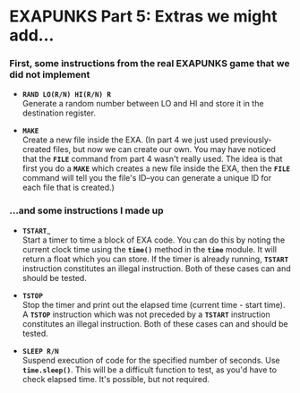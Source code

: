 # EXAPUNKS Part 5: Extras we might add...

### First, some instructions from the real EXAPUNKS game that we did not implement

* __`RAND LO(R/N) HI(R/N) R`__
   <br>Generate a random number between LO and HI and store it in the destination register.

* __`MAKE`__
   <br>Create a new file inside the EXA. (In part 4 we just used previously-created files, but now we can create our own.
You may have noticed that the __`FILE`__ command from part 4 wasn't really used. The idea is that first you do a __`MAKE`__
which creates a new file inside the EXA, then the __`FILE`__ command will tell you the file's ID–you can generate a unique ID
for each file that is created.)

### ...and some instructions I made up

* __`TSTART`___
<br>Start a timer to time a block of EXA code. You can do this by noting the current clock time using the __`time()`__ method
in the __`time`__ module. It will return a float which you can store. If the timer is already running, __`TSTART`__ instruction
constitutes an illegal instruction. Both of these cases can and should be tested.

* __`TSTOP`__
<br>Stop the timer and print out the elapsed time (current time - start time). A __`TSTOP`__ instruction which was not preceded 
by a __`TSTART`__ instruction constitutes an illegal instruction. Both of these cases can and should be tested.

* __`SLEEP R/N`__
<br>Suspend execution of code for the specified number of seconds. Use __`time.sleep()`__. This will be a difficult function
to test, as you'd have to check elapsed time. It's possible, but not required.

